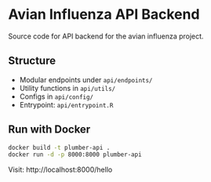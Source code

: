 # Avian Influenza API Backend
Source code for API backend for the avian influenza project.

## Structure
- Modular endpoints under `api/endpoints/`
- Utility functions in `api/utils/`
- Configs in `api/config/`
- Entrypoint: `api/entrypoint.R`

## Run with Docker
```bash
docker build -t plumber-api .
docker run -d -p 8000:8000 plumber-api
```

Visit: http://localhost:8000/hello